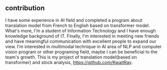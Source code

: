 ## contribution
I have some experience in AI field and completed a program about translation model from French to English based on transformer model. 
What's more, I'm a student of Information Technology and I have enough knowledge background of IT.
Finally, I'm interested in meeting new friends and have meaningful communication with excellent people to expand our view.
I'm interested in multimodal technique in AI area of NLP and computer vision program or other programing field, maybe I can be beneficial to the team's growth. 
This is my project of translation model(based on transformer) and stock analysis, https://github.com/KwaitRay.
